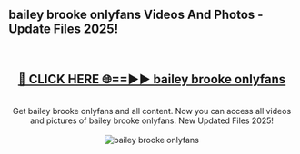 <h2>bailey brooke onlyfans Videos And Photos - Update Files 2025!</h2>
<br>
<div align="center">
<h2><a href="https://linkcuts.com/hfmhzwbr" rel="nofollow">🔴 CLICK HERE 🌐==►► bailey brooke onlyfans</a></h2>
<br>
Get bailey brooke onlyfans and all content. Now you can access all videos and pictures of bailey brooke onlyfans. New Updated Files 2025!
<br>
<br>
<a href="https://linkcuts.com/hfmhzwbr" rel="nofollow" data-target="animated-image.originalLink"><img src="https://i.ibb.co.com/WyWwxjT/player-gif2.gif" alt="bailey brooke onlyfans" style="max-width: 100%; display: inline-block;" data-target="animated-image.originalImage"></a>
</div>
<br>